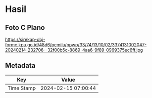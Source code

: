 # Hasil

## Foto C Plano

https://sirekap-obj-formc.kpu.go.id/48d6/pemilu/ppwp/33/74/13/10/02/3374131002047-20240214-232706--32f00b5c-8869-4aa6-9f89-0969375ec6ff.jpg


## Metadata

| Key        | Value               |
| ---------- | ------------------- |
| Time Stamp | 2024-02-15 07:00:44 |



